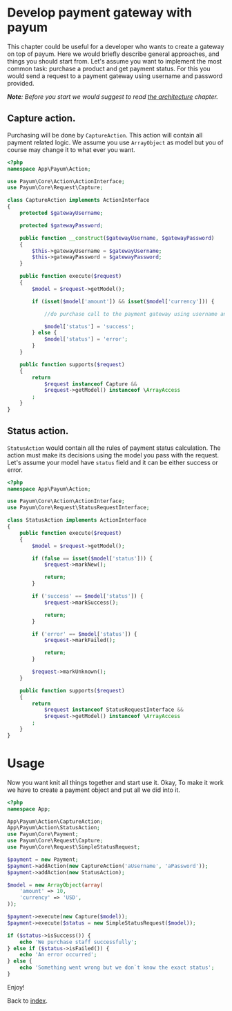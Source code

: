 # Develop payment gateway with payum

This chapter could be useful for a developer who wants to create a gateway on top of payum.
Here we would briefly describe general approaches, and things you should start from.
Let's assume you want to implement the most common task: purchase a product and get payment status.
For this you would send a request to a payment gateway using username and password provided.

_**Note**: Before you start we would suggest to read [the architecture](the-architecture.md) chapter._

## Capture action.

Purchasing will be done by `CaptureAction`. This action will contain all payment related logic.
We assume you use `ArrayObject` as model but you of course may change it to what ever you want.

```php
<?php
namespace App\Payum\Action;

use Payum\Core\Action\ActionInterface;
use Payum\Core\Request\Capture;

class CaptureAction implements ActionInterface
{
    protected $gatewayUsername;

    protected $gatewayPassword;

    public function __construct($gatewayUsername, $gatewayPassword)
    {
        $this->gatewayUsername = $gatewayUsername;
        $this->gatewayPassword = $gatewayPassword;
    }

    public function execute($request)
    {
        $model = $request->getModel();

        if (isset($model['amount']) && isset($model['currency'])) {

            //do purchase call to the payment gateway using username and password.

            $model['status'] = 'success';
        } else {
            $model['status'] = 'error';
        }
    }

    public function supports($request)
    {
        return
            $request instanceof Capture &&
            $request->getModel() instanceof \ArrayAccess
        ;
    }
}
```

## Status action.

`StatusAction` would contain all the rules of payment status calculation.
The action must make its decisions using the model you pass with the request.
Let's assume your model have `status` field and it can be either success or error.

```php
<?php
namespace App\Payum\Action;

use Payum\Core\Action\ActionInterface;
use Payum\Core\Request\StatusRequestInterface;

class StatusAction implements ActionInterface
{
    public function execute($request)
    {
        $model = $request->getModel();

        if (false == isset($model['status'])) {
            $request->markNew();

            return;
        }

        if ('success' == $model['status']) {
            $request->markSuccess();

            return;
        }

        if ('error' == $model['status']) {
            $request->markFailed();

            return;
        }

        $request->markUnknown();
    }

    public function supports($request)
    {
        return
            $request instanceof StatusRequestInterface &&
            $request->getModel() instanceof \ArrayAccess
        ;
    }
}
```

# Usage

Now you want knit all things together and start use it. Okay,
To make it work we have to create a payment object and put all we did into it.

```php
<?php
namespace App;

App\Payum\Action\CaptureAction;
App\Payum\Action\StatusAction;
use Payum\Core\Payment;
use Payum\Core\Request\Capture;
use Payum\Core\Request\SimpleStatusRequest;

$payment = new Payment;
$payment->addAction(new CaptureAction('aUsername', 'aPassword'));
$payment->addAction(new StatusAction);

$model = new ArrayObject(array(
    'amount' => 10,
    'currency' => 'USD',
));

$payment->execute(new Capture($model));
$payment->execute($status = new SimpleStatusRequest($model));

if ($status->isSuccess()) {
    echo 'We purchase staff successfully';
} else if ($status->isFailed()) {
    echo 'An error occurred';
} else {
    echo 'Something went wrong but we don`t know the exact status';
}
```

Enjoy!

Back to [index](index.md).
